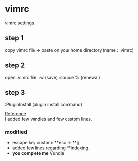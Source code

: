 # vimrc
vimrc settings.

## step 1
copy vimrc file -> paste on your home directory (name : .vimrc)

## step 2
open .vimrc file.
:w (save)
:source % (renewal)

## step 3
:PluginInstall (plugin install command)


[Reference](https://www.youtube.com/watch?v=oLvFt-UJ7UI)    
I added few vundles and few custom lines.

### modified
- escape key custom: **esc ->  **jj
- added few lines regarding **indexing.
- **you complete me** Vundle

